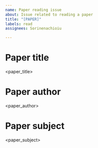 ```yaml
---
name: Paper reading issue
about: Issue related to reading a paper
title: "[PAPER]"
labels: read
assignees: Sorinenachioiu

---
```


# Paper title
<paper_title>
# Paper author
<paper_author>
# Paper subject
<paper_subject>
